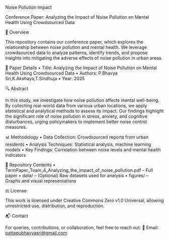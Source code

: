 Noise Pollution Impact

Conference Paper: Analyzing the Impact of Noise Pollution on Mental Health Using Crowdsourced Data

📌 Overview

This repository contains our conference paper, which explores the relationship between noise pollution and mental health. We leverage crowdsourced data to analyze patterns, identify trends, and propose insights into mitigating the adverse effects of noise pollution in urban areas.

📄 Paper Details
	•	Title: Analyzing the Impact of Noise Pollution on Mental Health Using Crowdsourced Data
	•	Authors: P.Bhavya Sri,K.Akshaya,T.Sindhuja
	•	Year: 2025

🔍 Abstract

In this study, we investigate how noise pollution affects mental well-being. By collecting real-world data from various urban locations, we apply statistical and analytical methods to assess its impact. Our findings highlight the significant role of noise pollution in stress, anxiety, and cognitive disturbances, urging policymakers to implement better noise control measures.

📊 Methodology
	•	Data Collection: Crowdsourced reports from urban residents
	•	Analysis Techniques: Statistical analysis, machine learning models
	•	Key Findings: Correlation between noise levels and mental health indicators

📂 Repository Contents
	•	TermPaper_Team_4_Analyzing_the_impact_of_noise_pollution.pdf – Full paper
	•	data/ – (Optional) Raw datasets used for analysis
	•	figures/ – Graphs and visual representations

⚖️ License

This work is licensed under Creative Commons Zero v1.0 Universal, allowing unrestricted use, distribution, and reproduction.

📬 Contact

For queries, contributions, or collaboration, feel free to reach out:
📧 Email: pattapubhavyasri@gmail.com
